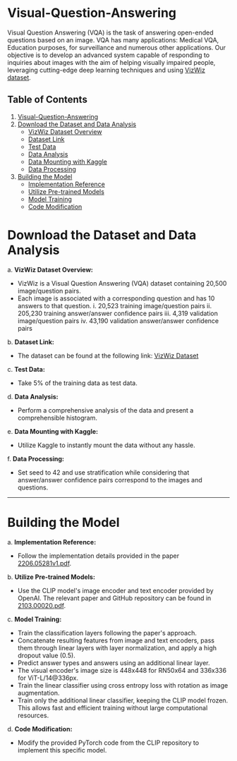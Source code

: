# Visual-Question-Answering
Visual Question Answering (VQA) is the task of answering open-ended questions based on an image. VQA has many applications: Medical VQA, Education purposes, for surveillance and numerous other applications. 
Our objective is to develop an advanced system capable of responding to inquiries about images with the aim of helping visually impaired people, leveraging cutting-edge deep learning techniques and using [VizWiz dataset](https://www.kaggle.com/datasets/ingbiodanielh/vizwiz).


## Table of Contents

1. [Visual-Question-Answering](#visual-question-answering)
2. [Download the Dataset and Data Analysis](#download-the-dataset-and-data-analysis)
    - [VizWiz Dataset Overview](#vizwiz-dataset-overview)
    - [Dataset Link](#dataset-link)
    - [Test Data](#test-data)
    - [Data Analysis](#data-analysis)
    - [Data Mounting with Kaggle](#data-mounting-with-kaggle)
    - [Data Processing](#data-processing)
3. [Building the Model](#building-the-model)
    - [Implementation Reference](#implementation-reference)
    - [Utilize Pre-trained Models](#utilize-pre-trained-models)
    - [Model Training](#model-training)
    - [Code Modification](#code-modification)


# Download the Dataset and Data Analysis

a. **VizWiz Dataset Overview:**
   - VizWiz is a Visual Question Answering (VQA) dataset containing 20,500 image/question pairs.
   - Each image is associated with a corresponding question and has 10 answers to that question.
     i. 20,523 training image/question pairs
     ii. 205,230 training answer/answer confidence pairs
     iii. 4,319 validation image/question pairs
     iv. 43,190 validation answer/answer confidence pairs

b. **Dataset Link:**
   - The dataset can be found at the following link: [VizWiz Dataset](https://www.kaggle.com/datasets/ingbiodanielh/vizwiz)

c. **Test Data:**
   - Take 5% of the training data as test data.

d. **Data Analysis:**
   - Perform a comprehensive analysis of the data and present a comprehensible histogram.

e. **Data Mounting with Kaggle:**
   - Utilize Kaggle to instantly mount the data without any hassle.

f. **Data Processing:**
   - Set seed to 42 and use stratification while considering that answer/answer confidence pairs correspond to the images and questions.

---

# Building the Model

a. **Implementation Reference:**
   - Follow the implementation details provided in the paper [2206.05281v1.pdf](https://arxiv.org/abs/2206.05281v1).

b. **Utilize Pre-trained Models:**
   - Use the CLIP model's image encoder and text encoder provided by OpenAI. The relevant paper and GitHub repository can be found in [2103.00020.pdf](https://arxiv.org/abs/2103.00020).

c. **Model Training:**
   - Train the classification layers following the paper's approach.
   - Concatenate resulting features from image and text encoders, pass them through linear layers with layer normalization, and apply a high dropout value (0.5).
   - Predict answer types and answers using an additional linear layer.
   - The visual encoder's image size is 448x448 for RN50x64 and 336x336 for ViT-L/14@336px.
   - Train the linear classifier using cross entropy loss with rotation as image augmentation.
   - Train only the additional linear classifier, keeping the CLIP model frozen. This allows fast and efficient training without large computational resources.

d. **Code Modification:**
   - Modify the provided PyTorch code from the CLIP repository to implement this specific model.

